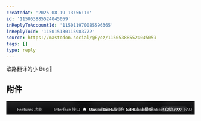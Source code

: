 ```yaml
---
createdAt: '2025-08-19 13:56:10'
id: '115053885524045059'
inReplyToAccountId: '115011970085596365'
inReplyToId: '115015130115983772'
source: https://mastodon.social/@Eyoz/115053885524045059
tags: []
type: reply
---
```


欧路翻译的小 Bug🤣
## 附件
![Image](../media/115053884047122066-f52f192318bd6903.png)
